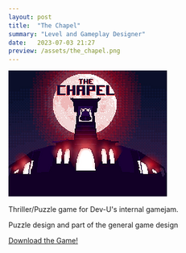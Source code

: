 ```yaml
---
layout: post
title:  "The Chapel"
summary: "Level and Gameplay Designer"
date:   2023-07-03 21:27
preview: /assets/the_chapel.png
---
```


![Picture 1](/assets/the_chapel.png)

Thriller/Puzzle game for Dev-U's internal gamejam.

Puzzle design and part of the general game design

[Download the Game!](https://ikarosiqueira.itch.io/the-chapel)
